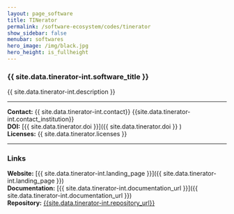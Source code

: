 ```yaml
---
layout: page_software
title: TINerator
permalink: /software-ecosystem/codes/tinerator
show_sidebar: false
menubar: softwares
hero_image: /img/black.jpg
hero_height: is_fullheight
---
```


### {{ site.data.tinerator-int.software_title }} [<i class="fas fa-book"></i>]({{site.data.tinerator-int.landing_page}}) [<i class="fab fa-github"></i>]({{site.data.tinerator-int.repository_url}})

{{ site.data.tinerator-int.description }} 

<!--
<br>
<div class="has-text-center">
    <a href="{{site.data.tinerator-int.docker_url}}" class="button is-primary">Quick Start with Docker</a>
</div>
-->

***

**Contact:** {{ site.data.tinerator-int.contact}} <!--(<{{ site.data.tinerator-int.contact_email }}>),--> {{site.data.tinerator-int.contact_institution}} <br>
**DOI:**  [{{ site.data.tinerator.doi }}]({{ site.data.tinerator.doi }} ) <br>
**Licenses:**  {{ site.data.tinerator.licenses }} <br>

***

### Links

**Website:** [{{ site.data.tinerator-int.landing_page }}]({{ site.data.tinerator-int.landing_page }}) <br>
**Documentation:** [{{ site.data.tinerator-int.documentation_url }}]({{ site.data.tinerator-int.documentation_url }}) <br>
**Repository:** [{{site.data.tinerator-int.repository_url}}]( {{site.data.tinerator-int.repository_url}} )
